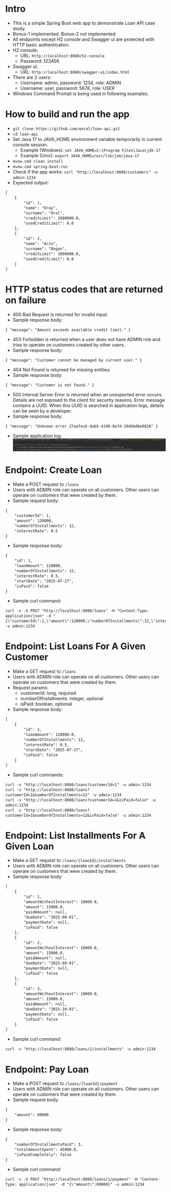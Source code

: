 # Intro
- This is a simple Spring Boot web app to demonstrate Loan API case study.
- Bonus-1 implemented. Bonus-2 not implemented.
- All endpoints except H2 console and Swagger ui are protected with HTTP basic authentication.
- H2 console: 
  - URL: `http://localhost:8080/h2-console`
  - Password: 123456
- Swagger ui: 
  - URL: `http://localhost:8080/swagger-ui/index.html`
- There are 2 users:
  - Username: admin, password: 1234, role: ADMIN
  - Username: user, password: 5678, role: USER
- Windows Command Prompt is being used in following examples.

# How to build and run the app
- `git clone https://github.com/eoral/loan-api.git`
- `cd loan-api`
- Set Java 17 to JAVA_HOME environment variable temporarily in current console session.
    - Example (Windows): `set JAVA_HOME=C:\Program Files\Java\jdk-17`
    - Example (Unix): `export JAVA_HOME=/usr/lib/jvm/java-17`
- `mvnw.cmd clean install`
- `mvnw.cmd spring-boot:run`
- Check if the app works: `curl "http://localhost:8080/customers" -u admin:1234`
- Expected output: 
```
[
	{
		"id": 1,
		"name": "Eray",
		"surname": "Oral",
		"creditLimit": 1000000.0,
		"usedCreditLimit": 0.0
	},
	{
		"id": 2,
		"name": "Arzu",
		"surname": "Dogan",
		"creditLimit": 1000000.0,
		"usedCreditLimit": 0.0
	}
]
```

# HTTP status codes that are returned on failure
- 400 Bad Request is returned for invalid input.
- Sample response body:
```
{ "message": "Amount exceeds available credit limit." }
```
- 403 Forbidden is returned when a user does not have ADMIN role and tries to operate on customers created by other users.
- Sample response body:
```
{ "message": "Customer cannot be managed by current user." }
```
- 404 Not Found is returned for missing entities.
- Sample response body:
```
{ "message": "Customer is not found." }
```
- 500 Internal Server Error is returned when an unexpected error occurs. Details are not exposed to the client for security reasons. Error message contains a UUID. When this UUID is searched in application logs, details can be seen by a developer.
- Sample response body:
```
{ "message": "Unknown error 27aafec6-4ab5-4196-8e7d-39dbbd8e0828" }
```
- Sample application log:
![Sample application log for HTTP 500](./sample-app-log-for-http-500.png)

# Endpoint: Create Loan
- Make a POST request to `/loans`
- Users with ADMIN role can operate on all customers. Other users can operate on customers that were created by them.
- Sample request body:
```
{
	"customerId": 1,
	"amount": 120000,
	"numberOfInstallments": 12,
	"interestRate": 0.5
}
```
- Sample response body:
```
{
	"id": 1,
	"loanAmount": 120000,
	"numberOfInstallments": 12,
	"interestRate": 0.5,
	"startDate": "2025-07-27",
	"isPaid": false
}
```
- Sample curl command:
```
curl -v -X POST "http://localhost:8080/loans" -H "Content-Type: application/json" -d "{\"customerId\":1,\"amount\":120000,\"numberOfInstallments\":12,\"interestRate\":0.5}" -u admin:1234
```

# Endpoint: List Loans For A Given Customer
- Make a GET request to `/loans`
- Users with ADMIN role can operate on all customers. Other users can operate on customers that were created by them.
- Request params:
  - customerId: long, required
  - numberOfInstallments: integer, optional
  - isPaid: boolean, optional
- Sample response body:
```
[
	{
		"id": 1,
		"loanAmount": 120000.0,
		"numberOfInstallments": 12,
		"interestRate": 0.5,
		"startDate": "2025-07-27",
		"isPaid": false
	}
]
```
- Sample curl commands:
```
curl -v "http://localhost:8080/loans?customerId=1" -u admin:1234
curl -v "http://localhost:8080/loans?customerId=1&numberOfInstallments=12" -u admin:1234
curl -v "http://localhost:8080/loans?customerId=1&isPaid=false" -u admin:1234
curl -v "http://localhost:8080/loans?customerId=1&numberOfInstallments=12&isPaid=false" -u admin:1234
```

# Endpoint: List Installments For A Given Loan
- Make a GET request to `/loans/{loanId}/installments`
- Users with ADMIN role can operate on all customers. Other users can operate on customers that were created by them.
- Sample response body:
```
[
	{
		"id": 1,
		"amountWithoutInterest": 10000.0,
		"amount": 15000.0,
		"paidAmount": null,
		"dueDate": "2025-08-01",
		"paymentDate": null,
		"isPaid": false
	},
	{
		"id": 2,
		"amountWithoutInterest": 10000.0,
		"amount": 15000.0,
		"paidAmount": null,
		"dueDate": "2025-09-01",
		"paymentDate": null,
		"isPaid": false
	},
	{
		"id": 3,
		"amountWithoutInterest": 10000.0,
		"amount": 15000.0,
		"paidAmount": null,
		"dueDate": "2025-10-01",
		"paymentDate": null,
		"isPaid": false
	}
]
```
- Sample curl command:
```
curl -v "http://localhost:8080/loans/1/installments" -u admin:1234
```

# Endpoint: Pay Loan
- Make a POST request to `/loans/{loanId}/payment`
- Users with ADMIN role can operate on all customers. Other users can operate on customers that were created by them.
- Sample request body:
```
{
	"amount": 80000
}
```
- Sample response body:
```
{
	"numberOfInstallmentsPaid": 3,
	"totalAmountSpent": 45000.0,
	"isPaidCompletely": false
}
```
- Sample curl command:
```
curl -v -X POST "http://localhost:8080/loans/1/payment" -H "Content-Type: application/json" -d "{\"amount\":80000}" -u admin:1234
```
